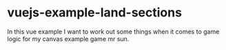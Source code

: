 # vuejs-example-land-sections

In this vue example I want to work out some things when it comes to game logic for my canvas example game mr sun.